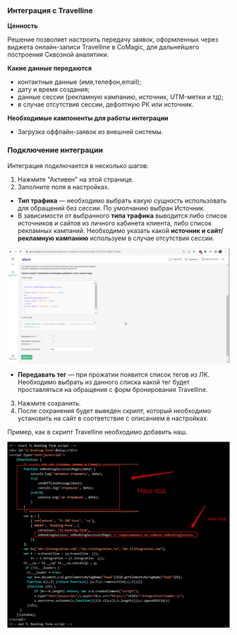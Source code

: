 ### Интеграция с Travelline <br />

**Ценность**   <br />

Решение позволяет настроить передачу заявок, оформленных через виджета онлайн-записи Travelline в CoMagic, для дальнейшего построения Сквозной аналитики. <br />

 **Какие данные передаются**     <br />
  
- контактные данные (имя,телефон,email);
- дату и время создания;
- данные сессии (рекламную кампанию, источник, UTM-метки и тд);
- в случае отсутствия сессии, дефолтную РК или источник. <br /> 

**Необходимые кампоненты для работы интеграции**   <br />
- Загрузка оффлайн-заявок из внешней системы. <br />


### Подключение интеграции  <br />

Интеграция подключается в несколько шагов: <br />

1. Нажмите "Активен" на этой странице. <br />
2. Заполните поля в настройках.  <br />

- **Тип трафика** — необходимо выбрать какую сущность использовать для обращений без сессии. По умолчанию выбран Источник. <br />  
- В зависимости от выбранного **типа трафика** выводится либо список источников и сайтов  из личного кабинета клиента, либо список рекламных кампаний. Необходимо указать какой **источник и сайт/рекламную кампанию** используем в случае отсутствия сессии.
 
![image](travelline.gif)
 <br />  
 
 - **Передавать тег** — при прожатии появится список тегов из ЛК. Необходимо выбрать из данного списка какой тег будет проставляться на обращения с форм бронирования Travelline.  <br />  

3. Нажмите сохранить.  <br />  
4. После сохранения будет выведен скрипт, который необходимо установить на сайт в соответствие с описанием в настройках.  <br />  

Пример, как в скрипт Travelline необходимо добавить наш.  <br />  

![image](travelline_2.png)


